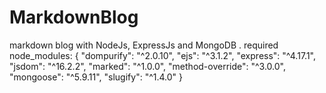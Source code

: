 # MarkdownBlog
markdown blog with NodeJs, ExpressJs and MongoDB
.
required node_modules:
{
"dompurify": "^2.0.10",
    "ejs": "^3.1.2",
    "express": "^4.17.1",
    "jsdom": "^16.2.2",
    "marked": "^1.0.0",
    "method-override": "^3.0.0",
    "mongoose": "^5.9.11",
    "slugify": "^1.4.0"
 }
